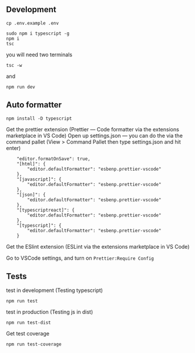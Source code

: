 ## Development

```
cp .env.example .env
```

```
sudo npm i typescript -g
npm i
tsc
```

you will need two terminals

```
tsc -w
```

and

```
npm run dev
```

## Auto formatter

```
npm install -D typescript
```

Get the prettier extension (Prettier — Code formatter via the extensions marketplace in VS Code)
Open up settings.json — you can do the via the command pallet (View > Command Pallet then type settings.json and hit enter)

```
    "editor.formatOnSave": true,
    "[html]": {
        "editor.defaultFormatter": "esbenp.prettier-vscode"
    },
    "[javascript]": {
        "editor.defaultFormatter": "esbenp.prettier-vscode"
    },
    "[json]": {
        "editor.defaultFormatter": "esbenp.prettier-vscode"
    },
    "[typescriptreact]": {
        "editor.defaultFormatter": "esbenp.prettier-vscode"
    },
    "[typescript]": {
        "editor.defaultFormatter": "esbenp.prettier-vscode"
    }
```

Get the ESlint extension (ESLint via the extensions marketplace in VS Code)

Go to VSCode settings, and turn on `Prettier:Require Config`

## Tests

test in development (Testing typescript)

```
npm run test
```

test in production (Testing js in dist)

```
npm run test-dist
```

Get test coverage

```
npm run test-coverage
```

